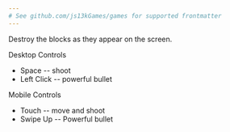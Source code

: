 ```yaml
---
# See github.com/js13kGames/games for supported frontmatter
---
```

Destroy the blocks as they appear on the screen.

Desktop Controls

- Space -- shoot
- Left Click -- powerful bullet

Mobile Controls

- Touch -- move and shoot
- Swipe Up -- Powerful bullet